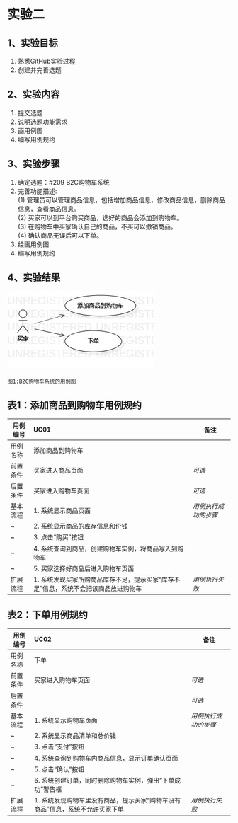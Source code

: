 # 实验二

## 1、实验目标
1. 熟悉GitHub实验过程
2. 创建并完善选题

## 2、实验内容
1. 提交选题
2. 说明选题功能需求
3. 画用例图
4. 编写用例规约

## 3、实验步骤
1. 确定选题：#209 B2C购物车系统
2. 完善功能描述:  
(1) 管理员可以管理商品信息，包括增加商品信息，修改商品信息，删除商品信息，查看商品信息。  
(2) 买家可以到平台购买商品，选好的商品会添加到购物车。   
(3) 在购物车中买家确认自己的商品，不买可以撤销商品。    
(4) 确认商品无误后可以下单。
3. 绘画用例图
4. 编写用例规约

## 4、实验结果
![UML图](./Model2.jpg)

    图1:B2C购物车系统的用例图
    
## 表1：添加商品到购物车用例规约  

用例编号  | UC01 | 备注  
-|:-|-  
用例名称  | 添加商品到购物车  |   
前置条件  | 买家进入商品页面   | *可选*   
后置条件  | 买家进入购物车页面   | *可选*   
基本流程  | 1. 系统显示商品页面  |*用例执行成功的步骤*  
~| 2. 系统显示商品的库存信息和价钱  | 
~| 3. 点击“购买”按钮  |
~| 4. 系统查询到商品，创建购物车实例，将商品写入到购物车  |
~| 5. 买家选择好商品后进入购物车页面  |      
扩展流程  | 1. 系统发现买家所购商品库存不足，提示买家“库存不足”信息，系统不会把该商品放进购物车 |*用例执行失败* 

## 表2：下单用例规约  

用例编号  | UC02 | 备注  
-|:-|-  
用例名称  | 下单  |   
前置条件  | 买家进入购物车页面   | *可选*   
后置条件  |    | *可选*   
基本流程  | 1. 系统显示购物车页面  |*用例执行成功的步骤*  
~| 2. 系统显示商品清单和总价钱  |
~| 3. 点击“支付”按钮  |   
~| 4. 系统查询到购物车内商品信息，显示订单确认页面 |
~| 5. 点击“确认”按钮 |
~| 6. 系统创建订单，同时删除购物车实例，弹出“下单成功”警告框 |
扩展流程  | 1. 系统发现购物车里没有商品，提示买家“购物车没有商品”信息，系统不允许买家下单 |*用例执行失败* 

